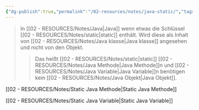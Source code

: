 ```yaml
---
{"dg-publish":true,"permalink":"/02-resources/notes/java-static/","tags":["informatik/code/OOP","informatik/programmierung/sprachen/java"],"noteIcon":"","updated":"2025-09-27T01:32:43.000+02:00"}
---
```


>In [[02 - RESOURCES/Notes/Java\|Java]] wenn etwas die Schlüssel [[02 - RESOURCES/Notes/static\|static]] enthält. Wird diese als Inhalt von [[02 - RESOURCES/Notes/Java klasse\|Java klasse]] angesehen und nicht von den Objekt.
>>Das heißt [[02 - RESOURCES/Notes/static\|static]] [[02 - RESOURCES/Notes/Java Methode\|Java Methode]]n und [[02 - RESOURCES/Notes/Java Variable\|Java Variable]]n benötigen kein [[02 - RESOURCES/Notes/Java Objekt\|Java Objekt]].

[[02 - RESOURCES/Notes/Static Java Methode\|Static Java Methode]]

[[02 - RESOURCES/Notes/Static Java Variable\|Static Java Variable]]